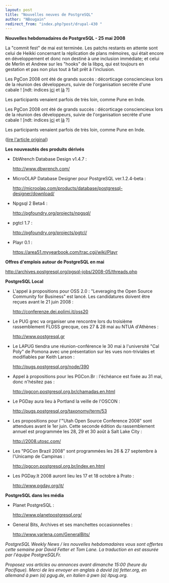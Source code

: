 ```yaml
---
layout: post
title: "Nouvelles neuves de PostgreSQL"
author: "NBougain"
redirect_from: "index.php?post/drupal-430 "
---
```



<p><strong>Nouvelles hebdomadaires de PostgreSQL - 25 mai 2008</strong></p>

<p>La "commit fest" de mai est terminée. Les patchs restants en attente sont celui de Heikki concernant la réplication de plans mémoires, qui était encore en développement et donc non destiné à une inclusion immédiate; et celui de Merlin et Andrew sur les "hooks" de la libpq, qui est toujours en gestation et pas non plus tout à fait prêt à l'inclusion.</p>

<p>Les PgCon 2008 ont été de grands succès&nbsp;: décorticage consciencieux lors de la réunion des développeurs, suivie de l'organisation secrète d'une cabale&nbsp;! [ndt: indices <a href="http://momjian.us/main/blogs/pgblog.html#May_23_2008">ici</a> et <a href="http://people.planetpostgresql.org/mha/index.php?/archives/2008/05/23.html">là</a> ?]

Les participants venaient parfois de très loin, comme Pune en Inde.</p>

<!--more-->


Les PgCon 2008 ont été de grands succès&nbsp;: décorticage consciencieux lors de la réunion des développeurs, suivie de l'organisation secrète d'une cabale&nbsp;! [ndt: indices <a href="http://momjian.us/main/blogs/pgblog.html#May_23_2008">ici</a> et <a href="http://people.planetpostgresql.org/mha/index.php?/archives/2008/05/23.html">là</a> ?]

Les participants venaient parfois de très loin, comme Pune en Inde.

<p>(<a href="http://people.planetpostgresql.org/dfetter/index.php?/archives/174-PostgreSQL-Weekly-News-May-25-2008.html">lire l'article original</a>)</p>

<!--break-->

<p><strong>Les nouveautés des produits dérivés</strong></p>

<ul>

<li>DbWrench Database Design v1.4.7&nbsp;:

<a target="_blank" href="http://www.dbwrench.com/">http://www.dbwrench.com/</a></li>

<li>MicroOLAP Database Designer pour PostgreSQL ver.1.2.4-beta&nbsp;:

<a target="_blank" href="http://microolap.com/products/database/postgresql-designer/download/">http://microolap.com/products/database/postgresql-designer/download/</a></li>

<li>Npgsql 2 Beta4&nbsp;:

<a target="_blank" href="http://pgfoundry.org/projects/npgsql/">http://pgfoundry.org/projects/npgsql/</a></li>

<li>pgtcl 1.7&nbsp;:

<a target="_blank" href="http://pgfoundry.org/projects/pgtcl/">http://pgfoundry.org/projects/pgtcl/</a></li>

<li>Playr 0.1&nbsp;:

<a target="_blank" href="https://area51.myyearbook.com/trac.cgi/wiki/Playr">https://area51.myyearbook.com/trac.cgi/wiki/Playr</a></li>

</ul>

<p><strong>Offres d'emplois autour de PostgreSQL en mai</strong></p>

<p><a target="_blank" href="http://archives.postgresql.org/pgsql-jobs/2008-05/threads.php">http://archives.postgresql.org/pgsql-jobs/2008-05/threads.php</a></p>

<p><strong>PostgreSQL Local</strong></p>

<ul>

<li>L'appel à propositions pour OSS 2.0&nbsp;: "Leveraging the Open Source Community for Business" est lancé. Les candidatures doivent être reçues avant le 21 juin 2008&nbsp;:

<a target="_blank" href="http://conferenze.dei.polimi.it/oss20">http://conferenze.dei.polimi.it/oss20</a></li>

<li>Le PUG grec va organiser une rencontre lors du troisième rassemblement FLOSS grecque, ces 27 &amp; 28 mai au NTUA d'Athènes&nbsp;:

<a target="_blank" href="http://www.postgresql.gr">http://www.postgresql.gr</a></li>

<li>Le LAPUG tiendra une réunion-conférence le 30 mai à l'université "Cal Poly" de Pomona avec une présentation sur les vues non-triviales et modifiables par Keith Larson&nbsp;:

<a target="_blank" href="http://pugs.postgresql.org/node/390">http://pugs.postgresql.org/node/390</a></li>

<li>Appel à propositions pour les PGCon.Br&nbsp;: l'échéance est fixée au 31 mai, donc n'hésitez pas&nbsp;:

<a target="_blank" href="http://pgcon.postgresql.org.br/chamadas.en.html">http://pgcon.postgresql.org.br/chamadas.en.html</a></li>

<li>Le PGDay aura lieu à Portland la veille de l'OSCON&nbsp;:

<a target="_blank" href="http://pugs.postgresql.org/taxonomy/term/53">http://pugs.postgresql.org/taxonomy/term/53</a></li>

<li>Les propositions pour l'"Utah Open Source Conference 2008" sont attendues avant le 1er juin. Cette seconde édition du rassemblement annuel est programmée les 28, 29 et 30 août à Salt Lake City&nbsp;:

<a target="_blank" href="http://2008.utosc.com/">http://2008.utosc.com/</a></li>

<li>Les "PGCon Brazil 2008" sont programmées les 26 &amp; 27 septembre à l'Unicamp de Campinas&nbsp;:

<a target="_blank" href="http://pgcon.postgresql.org.br/index.en.html">http://pgcon.postgresql.org.br/index.en.html</a></li>

<li>Les PGDay.It 2008 auront lieu les 17 et 18 octobre à Prato&nbsp;:

<a target="_blank" href="http://www.pgday.org/it/">http://www.pgday.org/it/</a></li>

</ul>

<p><strong>PostgreSQL dans les média</strong></p>

<ul>

<li>Planet PostgreSQL&nbsp;:

<a target="_blank" href="http://www.planetpostgresql.org/">http://www.planetpostgresql.org/</a></li>

<li>General Bits, Archives et ses manchettes occasionnelles&nbsp;:

<a target="_blank" href="http://www.varlena.com/GeneralBits/">http://www.varlena.com/GeneralBits/</a></li>

</ul>

<p><em>PostgreSQL Weekly News / les nouvelles hebdomadaires vous sont offertes cette semaine par David Fetter et Tom Lane. La traduction en est assurée par l'équipe PostgreSQLFr.</em></p>

<p><em>Proposez vos articles ou annonces avant dimanche 15:00 (heure du Pacifique). Merci de les envoyer en anglais à david (a) fetter.org, en allemand à pwn (a) pgug.de, en italien à pwn (a) itpug.org.</em></p>